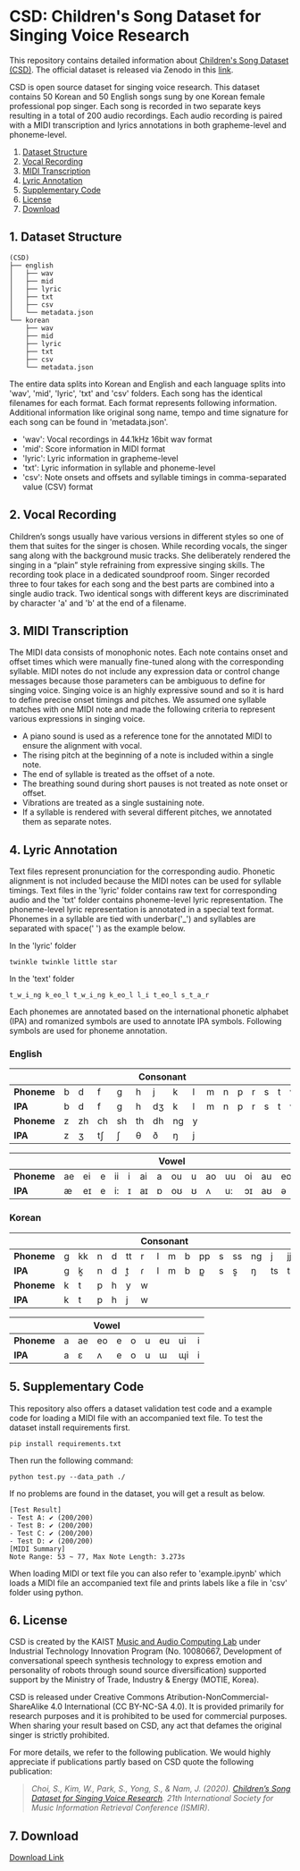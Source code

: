 # CSD: Children's Song Dataset for Singing Voice Research
This repository contains detailed information about [Children's Song Dataset (CSD)](https://program.ismir2020.net/static/lbd/ISMIR2020-LBD-435-abstract.pdf). The official dataset is released via Zenodo in this [link](https://zenodo.org/record/4785016#.YLYW6P0QtTa).

CSD is open source dataset for singing voice research. This dataset contains 50 Korean and 50 English songs sung by one Korean female professional pop singer. Each song is recorded in two separate keys resulting in a total of 200 audio recordings. Each audio recording is paired with a MIDI transcription and lyrics annotations in both grapheme-level and phoneme-level.

1. [Dataset Structure](#dataset_structure)
2. [Vocal Recording](#vocal_recording)
3. [MIDI Transcription](#midi_transcription)
4. [Lyric Annotation](#lyric_annotation)
5. [Supplementary Code](#supplementary_code)
6. [License](#license)
7. [Download](#download)


## 1. Dataset Structure <a name="dataset_structure"></a>
```
(CSD)
├── english
│   ├── wav
│   ├── mid
│   ├── lyric
│   ├── txt
│   ├── csv
│   └── metadata.json
└── korean
    ├── wav
    ├── mid
    ├── lyric
    ├── txt
    ├── csv
    └── metadata.json
```

The entire data splits into Korean and English and each language splits into 'wav', 'mid', 'lyric', 'txt' and 'csv' folders. Each song has the identical filenames for each format. Each format represents following information. Additional information like original song name, tempo and time signature for each song can be found in 'metadata.json'.

- 'wav': Vocal recordings in 44.1kHz 16bit wav format
- 'mid': Score information in MIDI format
- 'lyric': Lyric information in grapheme-level
- 'txt': Lyric information in syllable and phoneme-level
- 'csv': Note onsets and offsets and syllable timings in comma-separated value (CSV) format

## 2. Vocal Recording <a name="vocal_recording"></a>
Children’s songs usually have various versions in different styles so one of them that suites for the singer is chosen. While recording vocals, the singer sang along with the background music tracks. She deliberately rendered the singing in a “plain” style refraining from expressive singing skills. The recording took place in a dedicated soundproof room. Singer recorded three to four takes for each song and the best parts are combined into a single audio track. Two identical songs with different keys are discriminated by character 'a' and 'b' at the end of a filename.

## 3. MIDI Transcription <a name="midi_transcription"></a>
The MIDI data consists of monophonic notes. Each note contains onset and offset times which were manually fine-tuned along with the corresponding syllable. MIDI notes do not include any expression data or control change messages because those parameters can be ambiguous to define for singing voice. Singing voice is an highly expressive sound and so it is hard to define precise onset timings and pitches. We assumed one syllable matches with one MIDI note and made the following criteria to represent various expressions in singing voice.

- A piano sound is used as a reference tone for the annotated MIDI to ensure the alignment with vocal.
- The rising pitch at the beginning of a note is included within a single note.
- The end of syllable is treated as the offset of a note.
- The breathing sound during short pauses is not treated as note onset or offset.
- Vibrations are treated as a single sustaining note.
- If a syllable is rendered with several different pitches, we annotated them as separate notes.

## 4. Lyric Annotation <a name="lyric_annotation"></a>
Text files represent pronunciation for the corresponding audio. Phonetic alignment is not included because the MIDI notes can be used for syllable timings. Text files in the 'lyric' folder contains raw text for corresponding audio and the 'txt' folder contains phoneme-level lyric representation. The phoneme-level lyric representation is annotated in a special text format. Phonemes in a syllable are tied with underbar('_') and syllables are separated with space(' ') as the example below.

In the 'lyric' folder
```
twinkle twinkle little star
```

In the 'text' folder
```
t_w_i_ng k_eo_l t_w_i_ng k_eo_l l_i t_eo_l s_t_a_r
```

Each phonemes are annotated based on the international phonetic alphabet (IPA) and romanized symbols are used to annotate IPA symbols. Following symbols are used for phoneme annotation.

### English

<table class="tg">
<thead>
  <tr>
    <th class="tg-c3ow" colspan="17"><span style="font-weight:bold">Consonant</span></th>
  </tr>
</thead>
<tbody>
  <tr>
    <td class="tg-yla0"><span style="font-weight:bold">Phoneme</span></td>
    <td class="tg-nrix">b</td>
    <td class="tg-nrix">d</td>
    <td class="tg-nrix">f</td>
    <td class="tg-nrix">g</td>
    <td class="tg-nrix">h</td>
    <td class="tg-nrix">j</td>
    <td class="tg-nrix">k</td>
    <td class="tg-nrix">l</td>
    <td class="tg-nrix">m</td>
    <td class="tg-nrix">n</td>
    <td class="tg-nrix">p</td>
    <td class="tg-nrix">r</td>
    <td class="tg-nrix">s</td>
    <td class="tg-nrix">t</td>
    <td class="tg-nrix">v</td>
    <td class="tg-nrix">w</td>
  </tr>
  <tr>
    <td class="tg-yla0"><span style="font-weight:bold">IPA</span></td>
    <td class="tg-nrix">b</td>
    <td class="tg-nrix">d</td>
    <td class="tg-nrix">f</td>
    <td class="tg-nrix">g</td>
    <td class="tg-nrix">h</td>
    <td class="tg-nrix">dʒ</td>
    <td class="tg-nrix">k</td>
    <td class="tg-nrix">l</td>
    <td class="tg-nrix">m</td>
    <td class="tg-nrix">n</td>
    <td class="tg-nrix">p</td>
    <td class="tg-nrix">r</td>
    <td class="tg-nrix">s</td>
    <td class="tg-nrix">t</td>
    <td class="tg-nrix">v</td>
    <td class="tg-nrix">w</td>
  </tr>
  <tr>
    <td class="tg-yla0"><span style="font-weight:bold">Phoneme</span></td>
    <td class="tg-nrix">z</td>
    <td class="tg-nrix">zh</td>
    <td class="tg-nrix">ch</td>
    <td class="tg-nrix">sh</td>
    <td class="tg-nrix">th</td>
    <td class="tg-nrix">dh</td>
    <td class="tg-nrix">ng</td>
    <td class="tg-nrix">y</td>
    <td class="tg-nrix"></td>
    <td class="tg-nrix"></td>
    <td class="tg-nrix"></td>
    <td class="tg-nrix"></td>
    <td class="tg-nrix"></td>
    <td class="tg-nrix"></td>
    <td class="tg-nrix"></td>
    <td class="tg-nrix"></td>
  </tr>
  <tr>
    <td class="tg-yla0"><span style="font-weight:bold">IPA</span></td>
    <td class="tg-nrix">z</td>
    <td class="tg-nrix">ʒ</td>
    <td class="tg-nrix">tʃ</td>
    <td class="tg-nrix">ʃ</td>
    <td class="tg-nrix">θ</td>
    <td class="tg-nrix">ð</td>
    <td class="tg-nrix">ŋ</td>
    <td class="tg-nrix">j</td>
    <td class="tg-nrix"></td>
    <td class="tg-nrix"></td>
    <td class="tg-nrix"></td>
    <td class="tg-nrix"></td>
    <td class="tg-nrix"></td>
    <td class="tg-nrix"></td>
    <td class="tg-nrix"></td>
    <td class="tg-baqh"></td>
  </tr>
</tbody>
</table>

<table class="tg">
<thead>
  <tr>
    <th class="tg-c3ow" colspan="17"><span style="font-weight:bold">Vowel</span></th>
  </tr>
</thead>
<tbody>
  <tr>
    <td class="tg-yla0"><span style="font-weight:bold">Phoneme</span></td>
    <td class="tg-nrix">ae</td>
    <td class="tg-nrix">ei</td>
    <td class="tg-nrix">e</td>
    <td class="tg-nrix">ii</td>
    <td class="tg-nrix">i</td>
    <td class="tg-nrix">ai</td>
    <td class="tg-nrix">a</td>
    <td class="tg-nrix">ou</td>
    <td class="tg-nrix">u</td>
    <td class="tg-nrix">ao</td>
    <td class="tg-nrix">uu</td>
    <td class="tg-nrix">oi</td>
    <td class="tg-nrix">au</td>
    <td class="tg-nrix">eo</td>
    <td class="tg-nrix">er</td>
    <td class="tg-nrix">oo</td>
  </tr>
  <tr>
    <td class="tg-yla0"><span style="font-weight:bold">IPA</span></td>
    <td class="tg-nrix">æ</td>
    <td class="tg-nrix">eɪ</td>
    <td class="tg-nrix">e</td>
    <td class="tg-nrix">i:</td>
    <td class="tg-nrix">ɪ</td>
    <td class="tg-nrix">aɪ</td>
    <td class="tg-nrix">ɒ</td>
    <td class="tg-nrix">oʊ</td>
    <td class="tg-nrix">ʊ</td>
    <td class="tg-nrix">ʌ</td>
    <td class="tg-nrix">u:</td>
    <td class="tg-nrix">ɔɪ</td>
    <td class="tg-nrix">aʊ</td>
    <td class="tg-nrix">ə</td>
    <td class="tg-nrix">ɜ:ʳ</td>
    <td class="tg-nrix">ɔ:</td>
  </tr>
</tbody>
</table>

### Korean

<table class="tg">
<thead>
  <tr>
    <th class="tg-c3ow" colspan="17"><span style="font-weight:bold">Consonant</span></th>
  </tr>
</thead>
<tbody>
  <tr>
    <td class="tg-yla0"><span style="font-weight:bold">Phoneme</span></td>
    <td class="tg-nrix">g</td>
    <td class="tg-nrix">kk</td>
    <td class="tg-nrix">n</td>
    <td class="tg-nrix">d</td>
    <td class="tg-nrix">tt</td>
    <td class="tg-nrix">r</td>
    <td class="tg-nrix">l</td>
    <td class="tg-nrix">m</td>
    <td class="tg-nrix">b</td>
    <td class="tg-nrix">pp</td>
    <td class="tg-nrix">s</td>
    <td class="tg-nrix">ss</td>
    <td class="tg-nrix">ng</td>
    <td class="tg-nrix">j</td>
    <td class="tg-nrix">jj</td>
    <td class="tg-nrix">ch</td>
  </tr>
  <tr>
    <td class="tg-yla0"><span style="font-weight:bold">IPA</span></td>
    <td class="tg-nrix">g</td>
    <td class="tg-nrix">k͈</td>
    <td class="tg-nrix">n</td>
    <td class="tg-nrix">d</td>
    <td class="tg-nrix">t͈</td>
    <td class="tg-nrix">ɾ</td>
    <td class="tg-nrix">l</td>
    <td class="tg-nrix">m</td>
    <td class="tg-nrix">b</td>
    <td class="tg-nrix">p͈</td>
    <td class="tg-nrix">s</td>
    <td class="tg-nrix">s͈</td>
    <td class="tg-nrix">ŋ</td>
    <td class="tg-nrix">ts</td>
    <td class="tg-nrix">ts͈</td>
    <td class="tg-nrix">tsʰ</td>
  </tr>
  <tr>
    <td class="tg-yla0"><span style="font-weight:bold">Phoneme</span></td>
    <td class="tg-nrix">k</td>
    <td class="tg-nrix">t</td>
    <td class="tg-nrix">p</td>
    <td class="tg-nrix">h</td>
    <td class="tg-nrix">y</td>
    <td class="tg-nrix">w</td>
    <td class="tg-nrix"></td>
    <td class="tg-nrix"></td>
    <td class="tg-nrix"></td>
    <td class="tg-nrix"></td>
    <td class="tg-nrix"></td>
    <td class="tg-nrix"></td>
    <td class="tg-nrix"></td>
    <td class="tg-nrix"></td>
    <td class="tg-nrix"></td>
    <td class="tg-nrix"></td>
  </tr>
  <tr>
    <td class="tg-yla0"><span style="font-weight:bold">IPA</span></td>
    <td class="tg-nrix">k</td>
    <td class="tg-nrix">t</td>
    <td class="tg-nrix">p</td>
    <td class="tg-nrix">h</td>
    <td class="tg-nrix">j</td>
    <td class="tg-nrix">w</td>
    <td class="tg-nrix"></td>
    <td class="tg-nrix"></td>
    <td class="tg-nrix"></td>
    <td class="tg-nrix"></td>
    <td class="tg-nrix"></td>
    <td class="tg-baqh"></td>
    <td class="tg-baqh"></td>
    <td class="tg-baqh"></td>
    <td class="tg-baqh"></td>
    <td class="tg-baqh"></td>
  </tr>
</tbody>
</table>

<table class="tg">
<thead>
  <tr>
    <th class="tg-c3ow" colspan="10"><span style="font-weight:bold">Vowel</span></th>
  </tr>
</thead>
<tbody>
  <tr>
    <td class="tg-yla0"><span style="font-weight:bold">Phoneme</span></td>
    <td class="tg-nrix">a</td>
    <td class="tg-nrix">ae</td>
    <td class="tg-nrix">eo</td>
    <td class="tg-nrix">e</td>
    <td class="tg-nrix">o</td>
    <td class="tg-nrix">u</td>
    <td class="tg-nrix">eu</td>
    <td class="tg-nrix">ui</td>
    <td class="tg-nrix">i</td>
  </tr>
  <tr>
    <td class="tg-yla0"><span style="font-weight:bold">IPA</span></td>
    <td class="tg-nrix">a</td>
    <td class="tg-nrix">ɛ</td>
    <td class="tg-nrix">ʌ</td>
    <td class="tg-nrix">e</td>
    <td class="tg-nrix">o</td>
    <td class="tg-nrix">u</td>
    <td class="tg-nrix">ɯ</td>
    <td class="tg-nrix">ɰi</td>
    <td class="tg-nrix">i</td>
  </tr>
</tbody>
</table>

## 5. Supplementary Code <a name="supplementary_code"></a>
This repository also offers a dataset validation test code and a example code for loading a MIDI file with an accompanied text file. To test the dataset install requirements first.
```
pip install requirements.txt
```
Then run the following command:
```
python test.py --data_path ./
```

If no problems are found in the dataset, you will get a result as below.
```
[Test Result]
- Test A: ✔ (200/200)
- Test B: ✔ (200/200)
- Test C: ✔ (200/200)
- Test D: ✔ (200/200)
[MIDI Summary]
Note Range: 53 ~ 77, Max Note Length: 3.273s
```
When loading MIDI or text file you can also refer to 'example.ipynb' which loads a MIDI file an accompanied text file and prints labels like a file in 'csv' folder using python.


## 6. License <a name="license"></a>
CSD is created by the KAIST [Music and Audio Computing Lab](https://mac.kaist.ac.kr/) under Industrial Technology Innovation Program (No. 10080667, Development of conversational speech synthesis technology to express emotion and personality of robots through sound source diversification) supported support by the Ministry of Trade, Industry & Energy (MOTIE, Korea).

CSD is released under Creative Commons Atribution-NonCommercial-ShareAlike 4.0 International (CC BY-NC-SA 4.0). It is provided primarily for research purposes and it is prohibited to be used for commercial purposes. When sharing your result based on CSD, any act that defames the original singer is strictly prohibited.

For more details, we refer to the following publication. We would highly appreciate if publications partly based on CSD quote the following publication:

> *Choi, S., Kim, W., Park, S., Yong, S., & Nam, J. (2020). [Children’s Song Dataset for Singing Voice Research](https://program.ismir2020.net/static/lbd/ISMIR2020-LBD-435-abstract.pdf). 21th International Society for Music Information Retrieval Conference (ISMIR)*.

## 7. Download <a name="download"></a>
[Download Link](https://zenodo.org/record/4785016#.YLYW6P0QtTa)